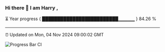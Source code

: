 ### Hi there 👋 I am Harry , 

⏳ Year progress { █████████████████████████▁▁▁▁▁ } 84.26 %

---

⏰ Updated on Mon, 04 Nov 2024 09:00:02 GMT

![Progress Bar CI](https://github.com/duykhang68/duykhang68/workflows/Progress%20Bar%20CI/badge.svg)

